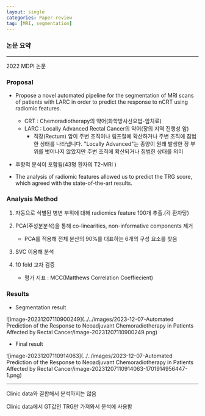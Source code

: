 ```yaml
---
layout: single
categories: Paper-review
tag: [MRI, segmentation]
---
```




### 논문 요약

----

2022 MDPI 논문



### Proposal

- Propose a novel automated pipeline for the segmentation of MRI scans of patients with LARC in order to predict the response to nCRT using radiomic features.
  - CRT : Chemoradiotherapy의 약어(화학방사선요법-암치료)
  - LARC : Locally Advanced Rectal Cancer의 약어(장의 지역 진행성 암)
    - 직장(Rectum) 암이 주변 조직이나 림프절에 확산하거나 주변 조직에 침범한 상태를 나타냅니다. "Locally Advanced"는 종양이 원래 발생한 장 부위를 벗어나지 않았지만 주변 조직에 확산되거나 침범한 상태를 의미


- 후향적 분석이 포함됨(43명 환자의 T2-MRI )
- The analysis of radiomic features allowed us to predict the TRG score, which agreed with the state-of-the-art results.

### Analysis Method

1. 자동으로 식별된 병변 부위에 대해 radiomics feature 100개 추출.(각 환자당)

2. PCA(주성분분석)을 통해 co-linearities, non-informative components 제거
   - PCA를 적용해 전체 분산의 90%를 대표하는 6개의 구성 요소를 찾음


3. SVC 이용해 분석
4. 10 fold 교차 검증
   - 평가 지표 : MCC(Matthews Correlation Coeffiecient)



### Results

- Segmentation result

![image-20231207110900249](../../images/2023-12-07-Automated Prediction of the Response to Neoadjuvant Chemoradiotherapy in Patients Affected by Rectal Cancer/image-20231207110900249.png)





- Final result

![image-20231207110914063](../../images/2023-12-07-Automated Prediction of the Response to Neoadjuvant Chemoradiotherapy in Patients Affected by Rectal Cancer/image-20231207110914063-1701914956447-1.png)



----

Clinic data와 결합해서 분석하지는 않음

Clinic data에서 GT값인 TRG만 가져와서 분석에 사용함